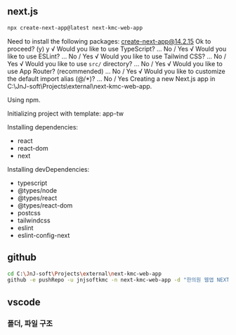 ## next.js

```sh
npx create-next-app@latest next-kmc-web-app
```

Need to install the following packages:
create-next-app@14.2.15
Ok to proceed? (y) y
√ Would you like to use TypeScript? ... No / Yes
√ Would you like to use ESLint? ... No / Yes
√ Would you like to use Tailwind CSS? ... No / Yes
√ Would you like to use `src/` directory? ... No / Yes
√ Would you like to use App Router? (recommended) ... No / Yes
√ Would you like to customize the default import alias (@/\*)? ... No / Yes
Creating a new Next.js app in C:\JnJ-soft\Projects\external\next-kmc-web-app.

Using npm.

Initializing project with template: app-tw

Installing dependencies:

- react
- react-dom
- next

Installing devDependencies:

- typescript
- @types/node
- @types/react
- @types/react-dom
- postcss
- tailwindcss
- eslint
- eslint-config-next

## github

```sh
cd C:\JnJ-soft\Projects\external\next-kmc-web-app
github -e pushRepo -u jnjsoftkmc -n next-kmc-web-app -d "한의원 웹앱 NEXT.JS"
```

## vscode

### 폴더, 파일 구조


